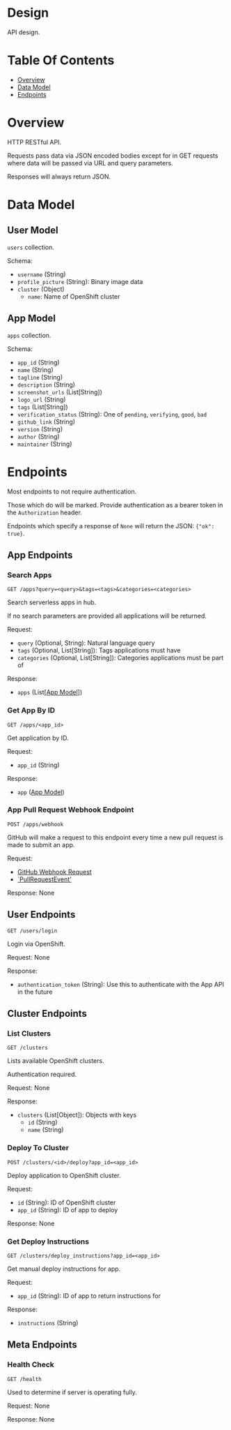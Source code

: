 # Design
API design.

# Table Of Contents
- [Overview](#overview)
- [Data Model](#data-model)
- [Endpoints](#endpoints)

# Overview
HTTP RESTful API.  

Requests pass data via JSON encoded bodies except for in GET requests where data
will be passed via URL and query parameters.

Responses will always return JSON.

# Data Model
## User Model
`users` collection.

Schema:

- `username` (String)
- `profile_picture` (String): Binary image data
- `cluster` (Object)
  - `name`: Name of OpenShift cluster
  
## App Model
`apps` collection.

Schema:

- `app_id` (String)
- `name` (String)
- `tagline` (String)
- `description` (String)
- `screenshot_urls` (List[String])
- `logo_url` (String)
- `tags` (List[String])
- `verification_status` (String): One of `pending`, `verifying`, `good`, `bad`
- `github_link` (String)
- `version` (String)
- `author` (String)
- `maintainer` (String)

# Endpoints
Most endpoints to not require authentication.  

Those which do will be marked. Provide authentication as a bearer token in the
`Authorization` header.  

Endpoints which specify a response of `None` will return the 
JSON: `{"ok": true}`.

## App Endpoints
### Search Apps
`GET /apps?query=<query>&tags=<tags>&categories=<categories>`

Search serverless apps in hub.

If no search parameters are provided all applications will be returned.

Request:

- `query` (Optional, String): Natural language query
- `tags` (Optional, List[String]): Tags applications must have
- `categories` (Optional, List[String]): Categories applications must be part of

Response:

- `apps` (List[[App Model](#app-model)])

### Get App By ID
`GET /apps/<app_id>`

Get application by ID.

Request:

- `app_id` (String)

Response:

- `app` ([App Model](#app-model))

### App Pull Request Webhook Endpoint
`POST /apps/webhook`

GitHub will make a request to this endpoint every time a new pull request is 
made to submit an app.

Request:

- [GitHub Webhook Request](https://developer.github.com/webhooks/#payloads)
- [`PullRequestEvent'](https://developer.github.com/v3/activity/events/types/#pullrequestevent)

Response: None

## User Endpoints
`GET /users/login`

Login via OpenShift.

Request: None

Response:

- `authentication_token` (String): Use this to authenticate with the App API in
  the future

## Cluster Endpoints
### List Clusters
`GET /clusters`

Lists available OpenShift clusters.

Authentication required.

Request: None

Response:

- `clusters` (List[Object]): Objects with keys
  - `id` (String)
  - `name` (String)

### Deploy To Cluster
`POST /clusters/<id>/deploy?app_id=<app_id>`

Deploy application to OpenShift cluster.

Request:

- `id` (String): ID of OpenShift cluster
- `app_id` (String): ID of app to deploy

Response: None

### Get Deploy Instructions
`GET /clusters/deploy_instructions?app_id=<app_id>`

Get manual deploy instructions for app.

Request:

- `app_id` (String): ID of app to return instructions for

Response:

- `instructions` (String)

## Meta Endpoints
### Health Check
`GET /health`

Used to determine if server is operating fully.

Request: None

Response: None
